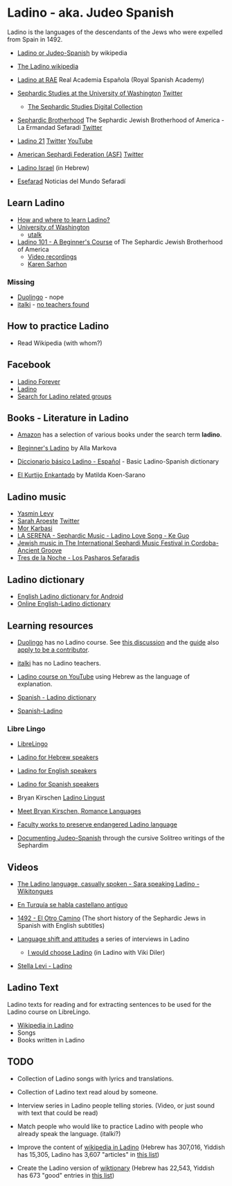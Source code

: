 # Ladino - aka. Judeo Spanish

Ladino is the languages of the descendants of the Jews who were expelled from Spain in 1492.



* [Ladino or Judeo-Spanish](https://en.wikipedia.org/wiki/Judaeo-Spanish) by wikipedia
* [The Ladino wikipedia](https://lad.wikipedia.org/)
* [Ladino at RAE](https://www.rae.es/search/node?keys=ladino&op.x=0&op.y=0) Real Academia Española   (Royal Spanish Academy)

* [Sephardic Studies at the University of Washington](https://jewishstudies.washington.edu/sephardic-studies/) [Twitter](https://twitter.com/SephardicUW)
    * [The Sephardic Studies Digital Collection](https://content.lib.washington.edu/sephardicweb/index.html)
* [Sephardic Brotherhood](https://www.sephardicbrotherhood.com/) The Sephardic Jewish Brotherhood of America - La Ermandad Sefaradi [Twitter](https://twitter.com/SephardicBrothe)
* [Ladino 21](https://en.ladino21.org/) [Twitter](https://twitter.com/LadinoXXI) [YouTube](https://www.youtube.com/channel/UCbXGQJkl9WL1DnJM8Je0RRg)
* [American Sephardi Federation (ASF)](https://americansephardi.org/) [Twitter](https://twitter.com/AmericanSephard)

* [Ladino Israel](http://www.ladino-israel.org) (in Hebrew)

* [Esefarad](https://esefarad.com/) Noticias del Mundo Sefaradí


## Learn Ladino

* [How and where to learn Ladino?](https://www.myjewishlearning.com/article/how-to-learn-ladino/)
* [University of Washington](https://jewishstudies.washington.edu/learning-ladino/)
    * [utalk](https://utalk.com/en/plans/ladino)
* [Ladino 101 - A Beginner's Course](https://www.sephardicbrotherhood.com/ladino101) of The Sephardic Jewish Brotherhood of America
    * [Video recordings](https://www.youtube.com/watch?v=MTgs0VlkP_E&list=PLG7gXVhDoTAKrqy1jGn4QcQ4Mwk6YB8Tc&index=2)
    * [Karen Sarhon](https://jwa.org/encyclopedia/article/sarhon-karen)

### Missing

* [Duolingo](https://www.duolingo.com/) - nope
* [italki](https://www.italki.com/i/EFbbfc?hl=en_us) - [no teachers found](https://www.italki.com/teachers/ladino(judeospanish))

## How to practice Ladino

* Read Wikipedia (with whom?)

## Facebook

* [Ladino Forever](https://www.facebook.com/ladinoforever/)
* [Ladino](https://www.facebook.com/Ladino-%D7%9C%D7%90%D7%93%D7%99%D7%A0%D7%95-515267728561389/)
* [Search for Ladino related groups](https://www.facebook.com/search/groups/?q=ladino)

## Books - Literature in Ladino

* [Amazon](https://www.amazon.com/s?k=ladino&ref=nb_sb_noss_1) has a selection of various books under the search term **ladino**.

* [Beginner's Ladino](https://www.amazon.com/Beginners-Ladino-Spanish-English-Markova-ebook/dp/B003554D7S/) by Alla Markova
* [Diccionario básico Ladino - Español](https://www.amazon.com/Diccionario-básico-Ladino-Español-Biblioteca-ebook/dp/B00Y8RYD72/) - Basic Ladino-Spanish dictionary
* [El Kurtijo Enkantado](https://www.amazon.com/Kurtijo-Enkantado-Matilda-Koen-Sarano/dp/9944994960) by Matilda Koen-Sarano


## Ladino music

* [Yasmin Levy](https://www.yasminlevy.net/)
* [Sarah Aroeste](https://saraharoeste.com/)  [Twitter](https://twitter.com/SarahAroeste)
* [Mor Karbasi](https://www.morkarbasi.com/)
* [LA SERENA - Sephardic Music - Ladino Love Song - Ke Guo](https://www.youtube.com/watch?v=gJjACC9O7kE)
* [Jewish music in The International Sephardi Music Festival in Cordoba- Ancient Groove](https://www.youtube.com/watch?v=T6itZDX3I6I)
* [Tres de la Noche - Los Pasharos Sefaradis](https://www.youtube.com/watch?v=4JSLHVRJiRE)


## Ladino dictionary

* [English Ladino dictionary for Android](https://play.google.com/store/apps/details?id=ru.vddevelopment.ref.enladen&hl=en_US&gl=US)
* [Online English-Ladino dictionary](https://glosbe.com/lad/en)

## Learning resources

* [Duolingo](https://www.duolingo.com/) has no Ladino course. See [this discussion](https://forum.duolingo.com/comment/7477998/What-about-Ladino-Judaeo-Spanish)
    and the [guide](https://forum.duolingo.com/comment/15014194) also [apply to be a contributor](https://incubator.duolingo.com/apply).
* [italki](https://www.italki.com/i/EFbbfc?hl=en_us) has no Ladino teachers.

* [Ladino course on YouTube](https://www.youtube.com/watch?v=H8Pt-AS0ppM&list=PL26BCA5DA78235E0D) using Hebrew as the language of explanation.

* [Spanish - Ladino dictionary](https://www.soysefardi.org/2015/06/diksionaryo-de-ladino-espanyol.html)

* [Spanish-Ladino](https://orbilat.com/Languages/Spanish-Ladino/index.html)

### Libre Lingo

* [LibreLingo](https://librelingo.app/)
* [Ladino for Hebrew speakers](https://github.com/szabgab/LibreLingo-Judeo-Spanish-from-Hebrew)
* [Ladino for English speakers](https://github.com/szabgab/LibreLingo-Judeo-Spanish-from-English)
* [Ladino for Spanish speakers](https://github.com/szabgab/LibreLingo-Judeo-Spanish-from-Spanish)


* Bryan Kirschen [Ladino Lingust](https://ladinolinguist.com/)
* [Meet Bryan Kirschen, Romance Languages](https://www.binghamton.edu/news/story/693/meet-bryan-kirschen-romance-languages)
* [Faculty works to preserve endangered Ladino language](https://www.binghamton.edu/news/story/2299/faculty-works-to-preserve-endangered-ladino-language)

* [Documenting Judeo-Spanish](https://documentingjudeospanish.com/) through the cursive Solitreo writings of the Sephardim

## Videos

* [The Ladino language, casually spoken -  Sara speaking Ladino - Wikitongues](https://www.youtube.com/watch?v=E3qV-_Ba4PU)
* [En Turquía se habla castellano antiguo](https://www.youtube.com/watch?v=9KpXecj1XZw)
* [1492 - El Otro Camino](https://www.youtube.com/watch?v=wrNhMKFDPuk) (The short history of the Sephardic Jews in Spanish with English subtitles)

* [Language shift and attitudes](https://www.oeaw.ac.at/vlach/collections/judeo-spanish/judeo-spanish-in-istanbul/video-collection/language-shift-and-attitudes/) a series of interviews in Ladino
    * [I would choose Ladino](https://www.youtube.com/watch?v=qGlhinGj_UE) (in Ladino with Viki Diler)
* [Stella Levi - Ladino](https://www.youtube.com/watch?v=fS6L5N5oiwE)

## Ladino Text

Ladino texts for reading and for extracting sentences to be used for the Ladino course on LibreLingo.

* [Wikipedia in Ladino](https://lad.wikipedia.org/)
* Songs
* Books written in Ladino


## TODO

* Collection of Ladino songs with lyrics and translations.
* Collection of Ladino text read aloud by someone.
* Interview series in Ladino people telling stories. (Video, or just sound with text that could be read)

* Match people who would like to practice Ladino with people who already speak the language. (italki?)

* Improve the content of [wikipedia in Ladino](https://lad.wikipedia.org/wiki/La_Primera_Hoja) (Hebrew has 307,016, Yiddish has 15,305,  Ladino has 3,607 "articles" in [this list](https://en.wikipedia.org/wiki/List_of_Wikipedias))
* Create the Ladino version of [wiktionary](https://www.wiktionary.org/)  (Hebrew has 22,543, Yiddish has 673 "good" entries in [this list](https://meta.wikimedia.org/wiki/Wiktionary#List_of_Wiktionaries))

